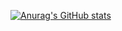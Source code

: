 [![Anurag's GitHub stats](https://github-readme-stats.vercel.app/api?username=NickB-30)](https://github.com/anuraghazra/github-readme-stats)
